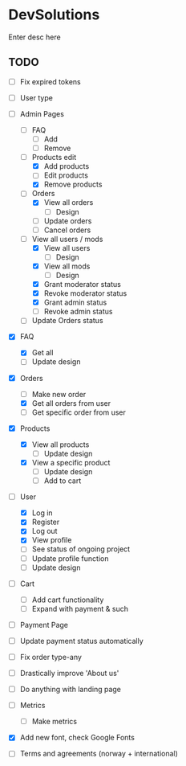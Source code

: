# DevSolutions

Enter desc here

## TODO

- [ ] Fix expired tokens
- [ ] User type

- [ ] Admin Pages
  - [ ] FAQ
    - [ ] Add
    - [ ] Remove
  - [ ] Products edit
    - [x] Add products
    - [ ] Edit products
    - [x] Remove products
  - [ ] Orders
    - [x] View all orders
      - [ ] Design
    - [ ] Update orders
    - [ ] Cancel orders
  - [ ] View all users / mods
    - [x] View all users
      - [ ] Design
    - [x] View all mods
      - [ ] Design
    - [x] Grant moderator status
    - [x] Revoke moderator status
    - [x] Grant admin status
    - [ ] Revoke admin status
  - [ ] Update Orders status

- [x] FAQ
  - [x] Get all
  - [ ] Update design

- [x] Orders
  - [ ] Make new order
  - [x] Get all orders from user
  - [ ] Get specific order from user

- [x] Products
  - [x] View all products
    - [ ] Update design
  - [x] View a specific product
    - [ ] Update design
    - [ ] Add to cart

- [ ] User
  - [x] Log in
  - [x] Register
  - [x] Log out
  - [x] View profile
  - [ ] See status of ongoing project
  - [ ] Update profile function
  - [ ] Update design

- [ ] Cart
  - [ ] Add cart functionality
  - [ ] Expand with payment & such

- [ ] Payment Page
- [ ] Update payment status automatically

- [ ] Fix order type-any
- [ ] Drastically improve 'About us'

- [ ] Do anything with landing page
        
- [ ] Metrics
    - [ ] Make metrics

- [x] Add new font, check Google Fonts
- [ ] Terms and agreements (norway + international)